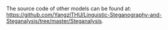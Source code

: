 The source code of other models can be found at: https://github.com/YangzlTHU/Linguistic-Steganography-and-Steganalysis/tree/master/Steganalysis.
